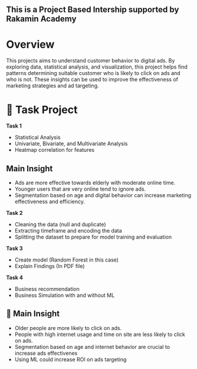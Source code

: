 ## This is a Project Based Intership supported by Rakamin Academy

# Overview
This projects aims to understand customer behavior to digital ads. By exploring data, statistical analysis, and visualization, this project helps find patterns determining suitable customer who is likely to click on ads and who is not. These insights can be used to improve the effectiveness of marketing strategies and ad targeting.

# 📂 Task Project  
**Task 1**
- Statistical Analysis
- Univariate, Bivariate, and Multivariate Analysis
- Heatmap correlation for features

## Main Insight
- Ads are more effective towards elderly with moderate online time.
- Younger users that are very online tend to ignore ads.
- Segmentation based on age and digital behavior can increase marketing effectiveness and efficiency.

**Task 2**
- Cleaning the data (null and duplicate)
- Extracting timeframe and encoding the data
- Splitting the dataset to prepare for model training and evaluation

**Task 3**
- Create model (Random Forest in this case)
- Explain Findings (In PDF file)

**Task 4** 
- Business recommendation
- Business Simulation with and without ML

## 📌 Main Insight
- Older people are more likely to click on ads.
- People with high internet usage and time on site are less likely to click on ads.
- Segmentation based on age and internet behavior are crucial to increase ads effectivenes
- Using ML could increase ROI on ads targeting